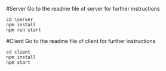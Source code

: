 

#Server
Go to the readme file of server for further instructions

```
cd \server
npm install
npm run start
```

#Client
Go to the readme file of client for further instructions

```
cd client
npm install
npm start 
```